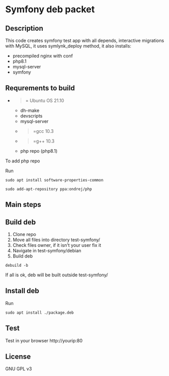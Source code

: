# Symfony deb packet

## Description

This code creates symfony test app with all depends,  interactive migrations with MySQL, it uses symlynk_deploy method, it also installs: 
- precompiled nginx with conf
- php8.1
- mysql-server
- symfony


## Requrements to build 
- >= Ubuntu OS 21.10 
  - dh-make 
  - devscripts
  - mysql-server
  - >=gcc 10.3
  - >=g++ 10.3 
  - php repo (php8.1)
  
  

To add php repo

Run
```
sudo apt install software-properties-common
```
```
sudo add-apt-repository ppa:ondrej/php  
```

## Main steps


## Build deb
1. Clone repo
2. Move all files into directory test-symfony/
3. Check files owner, if it isn't your user fix it
4. Navigate in test-symfony/debian
5. Build deb 

```
debuild -b
```
If all is ok, deb will be built outside test-symfony/

## Install deb
Run
```
sudo apt install ./package.deb
```

## Test

Test in your browser  http://yourip:80


## License

GNU GPL v3